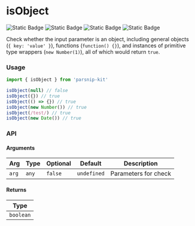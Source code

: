 # isObject
![Static Badge](https://img.shields.io/badge/Statement%20Coverage-100.00%-brightgreen) ![Static Badge](https://img.shields.io/badge/Branch%20Coverage-100.00%-brightgreen) ![Static Badge](https://img.shields.io/badge/Function%20Coverage-100.00%-brightgreen) ![Static Badge](https://img.shields.io/badge/Line%20Coverage-100.00%-brightgreen)
      
Check whether the input parameter is an object, including general objects (`{ key: 'value' }`), functions (`function() {}`), and instances of primitive type wrappers (`new Number(1)`), all of which would return `true`.

### Usage

```ts
import { isObject } from 'parsnip-kit'

isObject(null) // false
isObject({}) // true
isObject(() => {}) // true
isObject(new Number()) // true
isObject(/test/) // true
isObject(new Date()) // true
```


### API

#### Arguments

| Arg | Type | Optional | Default | Description |
| --- | --- | --- | --- | --- |
| `arg` | `any` | `false` | `undefined` | Parameters for check |

#### Returns

| Type |
| ---  |
| `boolean`  |